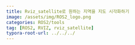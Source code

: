 ```yaml
---
title: Rviz_satellite로 원하는 지역을 지도 시각화하기
image: /assets/img/ROS2_logo.png
categories: ROS2/tools
tag: [ROS2, RVIZ, rviz_satellite]
typora-root-url: ../../../
---
```


